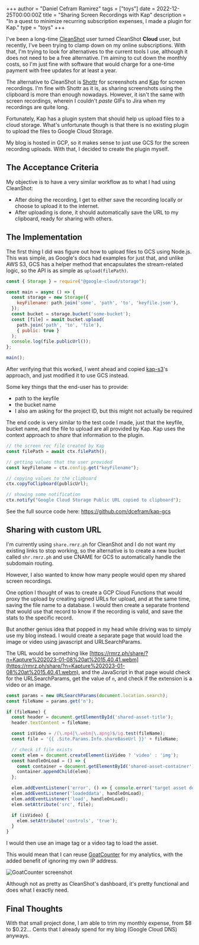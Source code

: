 +++
author = "Daniel Cefram Ramirez"
tags = ["toys"]
date = 2022-12-25T00:00:00Z
title = "Sharing Screen Recordings with Kap"
description = "In a quest to minimize recurring subscription expenses, I made a plugin for Kap."
type = "toys"
+++

I've been a long-time [CleanShot](https://cleanshot.cloud) user turned CleanShot **Cloud** user, but recently, I've been trying to clamp down on my online subscriptions. With that, I'm trying to look for alternatives to the current tools I use, although it does not need to be a free alternative. I'm aiming to cut down the monthly costs, so I'm just fine with software that would charge for a one-time payment with free updates for at least a year.

The alternative to CleanShot is [Shottr](https://shottr.cc) for screenshots and [Kap](https://getkap.co) for screen recordings. I'm fine with Shottr as it is, as sharing screenshots using the clipboard is more than enough nowadays. However, it isn't the same with screen recordings, wherein I couldn't *paste* GIFs to Jira when my recordings are quite long.

Fortunately, Kap has a plugin system that should help us upload files to a cloud storage. What's unfortunate though is that there is no existing plugin to upload the files to Google Cloud Storage.

My blog is hosted in GCP, so it makes sense to just use GCS for the screen recording uploads. With that, I decided to create the plugin myself.

## The Acceptance Criteria

My objective is to have a very similar workflow as to what I had using CleanShot:
- After doing the recording, I get to either save the recording locally or choose to upload it to the internet.
- After uploading is done, it should automatically save the URL to my clipboard, ready for sharing with others.

## The Implementation

The first thing I did was figure out how to upload files to GCS using Node.js. This was simple, as Google's docs had examples for just that, and unlike AWS S3, GCS has a helper method that encapsulates the stream-related logic, so the API is as simple as `upload(filePath)`.

```javascript
const { Storage } = require("@google-cloud/storage");

const main = async () => {
  const storage = new Storage({
    keyFilename: path.join('some', 'path', 'to', 'keyfile.json'),
  });
  const bucket = storage.bucket('some-bucket');
  const [file] = await bucket.upload(
    path.join('path', 'to', 'file'), 
    { public: true }
  );
  console.log(file.publicUrl());
};

main();
```

After verifying that this worked, I went ahead and copied [kap-s3](https://github.com/SamVerschueren/kap-s3)'s approach, and just modified it to use GCS instead.

Some key things that the end-user has to provide:
- path to the keyfile
- the bucket name
- I also am asking for the project ID, but this might not actually be required

The end code is very similar to the test code I made, just that the keyfile, bucket name, and the file to upload are all provided by Kap. Kap uses the context approach to *share* that information to the plugin.

```javascript
// the screen rec file created by Kap
const filePath = await ctx.filePath(); 

// getting values that the user provided
const keyFilename = ctx.config.get("keyFilename");

// copying values to the clipboard
ctx.copyToClipboard(publicUrl);

// showing some notification
ctx.notify("Google Cloud Storage Public URL copied to clipboard");
```

See the full source code here: https://github.com/dcefram/kap-gcs

## Sharing with custom URL

I'm currently using `share.rmrz.ph` for CleanShot and I do not want my existing links to stop working, so the alternative is to create a new bucket called `shr.rmrz.ph` and use CNAME for GCS to automatically handle the subdomain routing.

However, I also wanted to know how many people would open my shared screen recordings. 

One option I thought of was to create a GCP Cloud Functions that would proxy the upload by creating signed URLs for upload, and at the same time, saving the file name to a database. I would then create a separate frontend that would use that record to know if the recording is valid, and save the stats to the specific record.

But another genius idea that popped in my head while driving was to simply use my blog instead. I would create a separate page that would load the image or video using javascript and URLSearchParams.

The URL would be something like [https://rmrz.ph/share/?n=Kapture%202023-01-08%20at%2015.40.41.webm](https://rmrz.ph/share/?n=Kapture%202023-01-08%20at%2015.40.41.webm), and the JavaScript in that page would check for the URLSearchParams, get the value of `n`, and check if the extension is a video or an image.

```javascript
const params = new URLSearchParams(document.location.search);
const fileName = params.get('n');

if (fileName) {
  const header = document.getElementById('shared-asset-title');
  header.textContent = fileName;

  const isVideo = /(\.mp4|\.webm|\.apng)$/ig.test(fileName);
  const file = '{{ .Site.Params.Info.shareBaseUrl }}' + fileName;

  // check if file exists
  const elem = document.createElement(isVideo ? 'video' : 'img');
  const handleOnLoad = () => {
    const container = document.getElementById('shared-asset-container');
    container.appendChild(elem);
  };

  elem.addEventListener('error', () => { console.error('target asset does not exist :D') });
  elem.addEventListener('loadeddata', handleOnLoad);
  elem.addEventListener('load', handleOnLoad);
  elem.setAttribute('src', file);

  if (isVideo) {
    elem.setAttribute('controls', 'true');  
  }
}
```

I would then use an image tag or a video tag to load the asset.

This would mean that I can reuse [GoatCounter](http://goatcounter.com) for my analytics, with the added benefit of ignoring my own IP address.

![GoatCounter screenshot](https://storage.googleapis.com/rmrz-blog.appspot.com/SCR-20230109-vim.png)

Although not as pretty as CleanShot's dashboard, it's pretty functional and does what I exactly need.

## Final Thoughts

With that small project done, I am able to trim my monthly expense, from $8 to $0.22... Cents that I already spend for my blog (Google Cloud DNS) anyways.